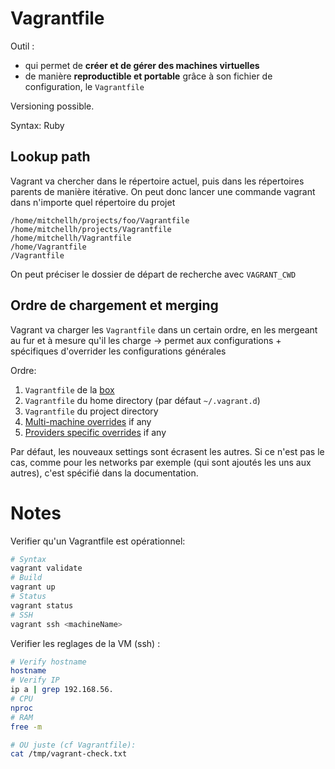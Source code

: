 # Vagrantfile

Outil :
- qui permet de **créer et de gérer des machines virtuelles**
- de manière **reproductible et portable** grâce à son fichier de configuration, le `Vagrantfile`

Versioning possible. 

Syntax: Ruby

## Lookup path

Vagrant va chercher dans le répertoire actuel, puis dans les répertoires parents de manière itérative. On peut donc lancer une commande vagrant dans n'importe quel répertoire du projet
```
/home/mitchellh/projects/foo/Vagrantfile
/home/mitchellh/projects/Vagrantfile
/home/mitchellh/Vagrantfile
/home/Vagrantfile
/Vagrantfile
```
On peut préciser le dossier de départ de recherche avec `VAGRANT_CWD`

## Ordre de chargement et merging

Vagrant va charger les `Vagrantfile` dans un certain ordre, en les mergeant au fur et à mesure qu'il les charge
-> permet aux configurations + spécifiques d'overrider les configurations générales

Ordre:
1. `Vagrantfile` de la [box](https://developer.hashicorp.com/vagrant/docs/boxes)
2. `Vagrantfile` du home directory (par défaut `~/.vagrant.d`)
3. `Vagrantfile` du project directory
4. [Multi-machine overrides](https://developer.hashicorp.com/vagrant/docs/multi-machine) if any
5. [Providers specific overrides](https://developer.hashicorp.com/vagrant/docs/providers/configuration) if any

Par défaut, les nouveaux settings sont écrasent les autres.
Si ce n'est pas le cas, comme pour les networks par exemple (qui sont ajoutés les uns aux autres), c'est spécifié dans la documentation.

# Notes

Verifier qu'un Vagrantfile est opérationnel:
```sh
# Syntax
vagrant validate
# Build
vagrant up
# Status
vagrant status
# SSH
vagrant ssh <machineName>
```

Verifier les reglages de la VM (ssh) :
```sh
# Verify hostname
hostname
# Verify IP
ip a | grep 192.168.56.
# CPU
nproc
# RAM
free -m

# OU juste (cf Vagrantfile):
cat /tmp/vagrant-check.txt
```
